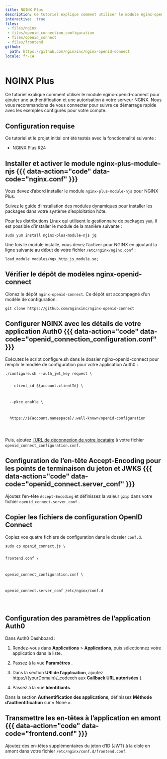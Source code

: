 ```yaml
---
title: NGINX Plus
description: Ce tutoriel explique comment utiliser le module nginx-openid-connect pour ajouter une authentification et une autorisation à votre serveur NGINX.
interactive:  true
files:
 - files/nginx
 - files/openid_connection_configuration
 - files/openid_connect
 - files/frontend
github:
  path: https://github.com/nginxinc/nginx-openid-connect
locale: fr-CA
---
```


# NGINX Plus


<p>Ce tutoriel explique comment utiliser le module nginx-openid-connect pour ajouter une authentification et une autorisation à votre serveur NGINX. Nous vous recommandons de vous connecter pour suivre ce démarrage rapide avec les exemples configurés pour votre compte.</p><h2>Configuration requise</h2><p>Ce tutoriel et le projet initial ont été testés avec la fonctionnalité suivante :</p><ul><li><p>NGINX Plus R24</p></li></ul><p></p><p></p>

## Installer et activer le module nginx-plus-module-njs {{{ data-action="code" data-code="nginx.conf" }}}


<p>Vous devez d’abord installer le module <code>nginx-plus-module-njs</code> pour NGINX Plus.</p><p>Suivez le guide d’installation des modules dynamiques pour installer les packages dans votre système d’exploitation hôte.</p><p>Pour les distributions Linux qui utilisent le gestionnaire de packages <code>yum</code>, il est possible d’installer le module de la manière suivante :</p><p><code>sudo yum install nginx-plus-module-njs jq</code></p><p>Une fois le module installé, vous devez l’activer pour NGINX en ajoutant la ligne suivante au début de votre fichier <code>/etc/nginx/nginx.conf</code> :</p><p><code>load_module modules/ngx_http_js_module.so;</code></p>

## Vérifier le dépôt de modèles nginx-openid-connect


<p>Clonez le dépôt <code>nginx-openid-connect</code>. Ce dépôt est accompagné d’un modèle de configuration.</p><p><code>git clone https://github.com/nginxinc/nginx-openid-connect</code></p>

## Configurer NGINX avec les détails de votre application Auth0 {{{ data-action="code" data-code="openid_connection_configuration.conf" }}}


<p>Exécutez le script configure.sh dans le dossier nginx-openid-connect pour remplir le modèle de configuration pour votre application Auth0 :</p><p><pre><code>./configure.sh --auth_jwt_key request \

  --client_id ${account.clientId} \

  --pkce_enable \

  https://${account.namespace}/.well-known/openid-configuration

</code></pre>

</p><p>Puis, ajoutez <a href="/docs/api/authentication#auth0-logout">l’URL de déconnexion de votre locataire</a> à votre fichier <code>openid_connect_configuration.conf</code>.</p>

## Configuration de l’en-tête Accept-Encoding pour les points de terminaison du jeton et JWKS {{{ data-action="code" data-code="openid_connect.server_conf" }}}


<p>Ajoutez l’en-tête <code>Accept-Encoding</code> et définissez la valeur <code>gzip</code> dans votre fichier <code>openid_connect.server_conf</code> .</p>

## Copier les fichiers de configuration OpenID Connect


<p>Copiez vos quatre fichiers de configuration dans le dossier <code>conf.d</code>.</p><p><pre><code>sudo cp openid_connect.js \ 

   frontend.conf \

   openid_connect_configuration.conf \

   openid_connect.server_conf /etc/nginx/conf.d

</code></pre>

</p>

## Configuration des paramètres de l’application Auth0


<p>Dans Auth0 Dashboard :</p><ol><li><p>Rendez-vous dans <b>Applications</b> &gt; <b>Applications</b>, puis sélectionnez votre application dans la liste.</p></li><li><p>Passez à la vue <b>Paramètres</b> .</p></li><li><p>Dans la section <b>URI de l’application</b>, ajoutez https://{yourDomain}/_codexch aux <b>Callback URL autorisées</b> (.</p></li><li><p>Passez à la vue <b>Identifiants</b>.</p></li></ol><p>Dans la section <b>Authentification des applications</b>, définissez <b>Méthode d’authentification</b> sur « None ».</p>

## Transmettre les en-têtes à l’application en amont {{{ data-action="code" data-code="frontend.conf" }}}


<p>Ajoutez des en-têtes supplémentaires du jeton d’ID (JWT) à la cible en amont dans votre fichier <code>/etc/nginx/conf.d/frontend.conf</code>.</p>
